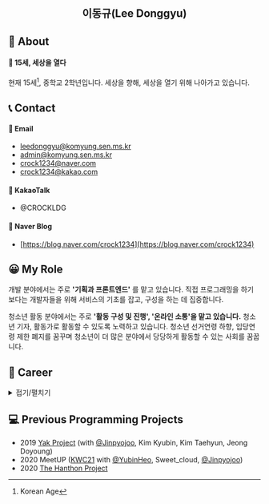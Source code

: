 <div align="center">
<h2>이동규(Lee Donggyu)</h2>
</div>

## 👋 About
#### 🌈 15세, 세상을 열다
현재 15세[^1], 중학교 2학년입니다. 세상을 향해, 세상을 열기 위해 나아가고 있습니다.
[^1]: Korean Age

## 📞 Contact
#### 📧 Email
* leedonggyu@komyung.sen.ms.kr
* admin@komyung.sen.ms.kr
* crock1234@naver.com
* crock1234@kakao.com

#### 💬 KakaoTalk
* @CROCKLDG

#### 📖 Naver Blog
* [https://blog.naver.com/crock1234](https://blog.naver.com/crock1234)

## 😀 My Role
개발 분야에서는 주로 **'기획과 프론트엔드'** 를 맡고 있습니다. 직접 프로그래밍을 하기 보다는 개발자들을 위해 서비스의 기초를 잡고, 구성을 하는 데 집중합니다. 
   
청소년 활동 분야에서는 주로 **'활동 구성 및 진행', '온라인 소통'을 맡고 있습니다.** 청소년 기자, 활동가로 활동할 수 있도록 노력하고 있습니다. 청소년 선거연령 하향, 입당연령 제한 폐지를 꿈꾸며 청소년이 더 많은 분야에서 당당하게 활동할 수 있는 사회를 꿈꿉니다.   

## 🧑‍ Career
<details markdown="1">
<summary>접기/펼치기</summary>

|시작 연도|종료 연도|활동 기관/대회명|활동 내용/직위|비고|
|:--:|:--:|:---------:|:----------:|:----------:|
|2016|2017|서울특별시 어린이 신문 [내친구서울](https://kids.seoul.go.kr/)|어린이 기자||
|2016|2016|[서울정덕초등학교](https://jeongdeok.sen.es.kr/index.do)|3학년 6반 1학기 학급회장||
|2017|2018|마인크래프트 서버 개발 팀 DM Networks|대표||
|2017|-|한국정보통신진흥협회 정보통신기술자격검정 디지털정보활용능력(DIAT)|프리젠테이션(PPT)과 고급 합격||
|2018|2019|[키자니아 서울](https://www.kidzania.co.kr/home.do?srcLocalDiv=001&srcLocale=ko)|제 9대 어린이 의원||
|2018|2018|[서울정덕초등학교](https://jeongdeok.sen.es.kr/index.do)|5학년 1반 1학기 학급부회장||
|2018|2018|[한국청소년상담복지개발원](https://www.kyci.or.kr/userSite/index.asp)|솔리언 또래상담 프로그램 수료|||
|2018|2018|[한국청소년상담복지개발원](https://www.kyci.or.kr/userSite/index.asp)|솔리언 또래상담자||
|2018|2019|마인크래프트 서버 개발 팀 Lien Networks|내부개발팀 팀장|
|2019|2020|[서울교육대학교 소프트웨어 영재교육원](https://talented.snue.ac.kr/)|6학년 기초과정 수료||
|2019|2020|청소년 프로그래밍팀 Cherry Networks|대표|| 
|2019|2020|[통일부 어린이 기자단](https://www.uniedu.go.kr/uniedu/home/cms/page/kidpress/view.do?mid=SM00000841)|제 8기 기자||
|2020|-|우송대학교 2020 KWC(Korea Wi.content Contest)|모바일 웹 부문 모임 일정 통계 서비스 MeetUP 출품|Team Acentic| 
|2020|2020|청소년 프로그래밍 팀 Acentic Network|운영진||
|2020|2020|[고명중학교](http://komyung.sen.ms.kr/index.do)|1학년 5반 1학기 학급회장||
|2020|現|[수완뉴스](https://www.su-wan.co.kr/)|청소년 기자||
|2020|2021|여성가족부 제 16회 [청소년특별회의](https://www.youth.go.kr/ywith/activity/conference/intro.do)|선발직 온라인소통팀 팀장||
|2020|2020|청소년 프로그래밍 팀 Team Nameless|팀원||
|2020|-|[고명중학교](http://komyung.sen.ms.kr/index.do)|학생과학탐구발표대회 우수상(2위) 수상|고명중학교장상|
|2020|現|더불어민주당 청소년 지지포럼 ['더불어청소년'](https://www.facebook.com/TheBlue427/)|회원|| 
|2020|2021|저작거리 감성 매거진 ['글로밥상'](http://globob.kr/)|필진|| 
|2020|2021|[수완뉴스](https://www.su-wan.co.kr/)|청소년 언론 '청라온' TF 본부장||
|2020|現|청소년 단체 '유니엄'|대표이사||
|2020|現|청소년 언론 '청라온'|대표이사||
|2020|-|아동권리보장원 아동정책영향평가 공모전|슬로건 부문 최우수상 수상|아동권리보장원장상|
|2020|-|[고명중학교](http://komyung.sen.ms.kr/index.do)|1년 개근상 수상|고명중학교장상|
|2020|2020|청소년 정보보호 동아리 'TheHackers'|운영팀 팀장||
|2020|2021|청소년/청년 단체 씨리얼|기획팀 팀원||
|2020|現|한국미래청년청소년정책연구회|대외소통국장 겸 조직국원||
|2021|現|[고명중학교](http://komyung.sen.ms.kr/index.do)|방송부 부원|2021학년도|
|2021|現|[고명중학교](http://komyung.sen.ms.kr/index.do)|학생회 차장|2021학년도|
|2021|2021|[성북구](https://sb.go.kr)|성북구 혁신교육 추진단 단원||
|2021|2021|청소년 인권 단체 '아수나로'|회원||
|2021|2021|청소년 과학전문지 [STEMATIX](http://www.stematix.org/)|한국지부 저널리스트||
|2021|2021|대통령 직속 국가교육회의|국민참여단||
|2021|-|[고명중학교](http://komyung.sen.ms.kr/index.do)|진로직업체험보고서우수자 우수상(2위) 수상|고명중학교장상|
|2021|-|[고명중학교](http://komyung.sen.ms.kr/index.do)|1학기 교과우수상(과학) 수상|고명중학교장상|
|2021|現|더불어민주당 청소년 지지포럼 ['더불어청소년'](https://www.facebook.com/TheBlue427/)|정책본부 본부장||
|2021|2021|[아이엠뉴스](https://www.iamnews.kr/)|수습기자||
|2021|現|KIYP 한국청소년정책연구소|운영위원회 부위원장||
|2021|-|[고명중학교](http://komyung.sen.ms.kr/index.do)|학생과학탐구발표대회 우수상(2위) 수상|고명중학교장상|
|2021|-|[청소년기후행동](https://youth4climateaction.org/924_Uproot_the_system)|924글로벌기후파업 참여||
|2021|-|[청소년기후행동](https://youth4climateaction.org/Greta-cant-do-anything-alone)|기후정치크루|제20대 대통령 선거|
|2021|2021|청소년인권모임|청소년 활동가||
|2021|現|청소년사회교육혁명포럼 '청춘희망소'|창립준비위원회 홍보소통팀 팀장||
|2021|-|[2021 서울진로직업박람회](https://www.seoulcareer.org/main)|진로직업 체험 프로그램 이수||

</details>

## 💻 Previous Programming Projects
* 2019 [Yak Project](https://github.com/LeeDonggyu-07/YakProject) (with [@Jinpyojoo](https://github.com/jinpyojoo), Kim Kyubin, Kim Taehyun, Jeong Doyoung)
* 2020 MeetUP ([KWC21](http://www.21kwc.com/2020/index.html) with [@YubinHeo](https://github.com/yubinheo), Sweet_cloud, [@Jinpyojoo](https://github.com/jinpyojoo))
* 2020 [The Hanthon Project](https://github.com/LeeDonggyu-07/Hanthon-Project) 
